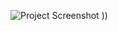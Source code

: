 ![Project Screenshot]([https://asset.cloudinary.com/da3em1kya/5cd7aa2c9f95c8a27692b04b05925c33](https://res.cloudinary.com/da3em1kya/image/upload/v1723528025/Screenshot_2024-08-13_111540_lvs2lh.png))
))
